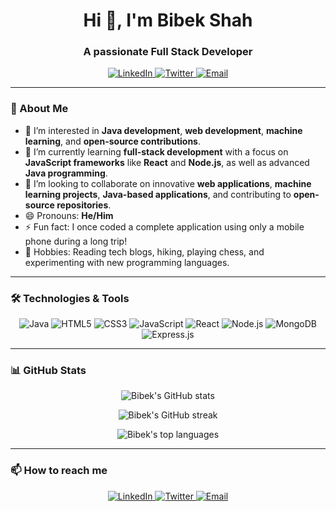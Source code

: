<!-- Title and Introduction -->
<h1 align="center">Hi 👋, I'm Bibek Shah</h1>
<h3 align="center">A passionate Full Stack Developer</h3>

<!-- Social Media Links -->
<p align="center">
  <a href="https://linkedin.com/in/bibek-s-1067aa1a4/" target="blank">
    <img src="https://img.shields.io/badge/LinkedIn-0077B5?style=for-the-badge&logo=linkedin&logoColor=white" alt="LinkedIn"/>
  </a>
  <a href="https://x.com/BibekSah1028646" target="blank">
    <img src="https://img.shields.io/badge/Twitter-1DA1F2?style=for-the-badge&logo=twitter&logoColor=white" alt="Twitter"/>
  </a>
  <a href="mailto:bibek.shah@example.com">
    <img src="https://img.shields.io/badge/Email-D14836?style=for-the-badge&logo=gmail&logoColor=white" alt="Email"/>
  </a>
</p>

<!-- Divider -->
---

<!-- About Me Section -->
### 👀 About Me
- 👀 I’m interested in **Java development**, **web development**, **machine learning**, and **open-source contributions**.
- 🌱 I’m currently learning **full-stack development** with a focus on **JavaScript frameworks** like **React** and **Node.js**, as well as advanced **Java programming**.
- 💞️ I’m looking to collaborate on innovative **web applications**, **machine learning projects**, **Java-based applications**, and contributing to **open-source repositories**.
- 😄 Pronouns: **He/Him**
- ⚡ Fun fact: I once coded a complete application using only a mobile phone during a long trip!
- 🎨 Hobbies: Reading tech blogs, hiking, playing chess, and experimenting with new programming languages.

<!-- Divider -->
---

<!-- Technologies & Tools Section -->
### 🛠️ Technologies & Tools

<p align="center">
  <img src="https://img.shields.io/badge/Java-ED8B00?style=for-the-badge&logo=java&logoColor=white" alt="Java" />
  <img src="https://img.shields.io/badge/HTML5-E34F26?style=for-the-badge&logo=html5&logoColor=white" alt="HTML5" />
  <img src="https://img.shields.io/badge/CSS3-1572B6?style=for-the-badge&logo=css3&logoColor=white" alt="CSS3" />
  <img src="https://img.shields.io/badge/JavaScript-F7DF1E?style=for-the-badge&logo=javascript&logoColor=black" alt="JavaScript" />
  <img src="https://img.shields.io/badge/React-20232A?style=for-the-badge&logo=react&logoColor=61DAFB" alt="React" />
  <img src="https://img.shields.io/badge/Node.js-339933?style=for-the-badge&logo=nodedotjs&logoColor=white" alt="Node.js" />
  <img src="https://img.shields.io/badge/MongoDB-4EA94B?style=for-the-badge&logo=mongodb&logoColor=white" alt="MongoDB" />
  <img src="https://img.shields.io/badge/Express.js-000000?style=for-the-badge&logo=express&logoColor=white" alt="Express.js" />
</p>

<!-- Divider -->
---

<!-- GitHub Stats Section -->
### 📊 GitHub Stats

<p align="center">
  <img src="https://github-readme-stats.vercel.app/api?username=Bibek-Shah&show_icons=true&theme=gradient&hide_border=true&count_private=true" alt="Bibek's GitHub stats" />
</p>

<p align="center">
  <img src="https://github-readme-streak-stats.herokuapp.com/?user=Bibek-Shah&theme=gradient&hide_border=true" alt="Bibek's GitHub streak" />
</p>

<p align="center">
  <img src="https://github-readme-stats.vercel.app/api/top-langs/?username=Bibek-Shah&layout=compact&theme=gradient&hide_border=true" alt="Bibek's top languages" />
</p>

<!-- Divider -->
---

<!-- Contact Information Section -->
### 📫 How to reach me

<p align="center">
  <a href="https://linkedin.com/in/bibek-s-1067aa1a4/" target="blank">
    <img src="https://img.shields.io/badge/LinkedIn-0077B5?style=for-the-badge&logo=linkedin&logoColor=white" alt="LinkedIn"/>
  </a>
  <a href="https://x.com/BibekSah1028646" target="blank">
    <img src="https://img.shields.io/badge/Twitter-1DA1F2?style=for-the-badge&logo=twitter&logoColor=white" alt="Twitter"/>
  </a>
  <a href="mailto:bibek.shah@example.com">
    <img src="https://img.shields.io/badge/Email-D14836?style=for-the-badge&logo=gmail&logoColor=white" alt="Email"/>
  </a>
</p>
